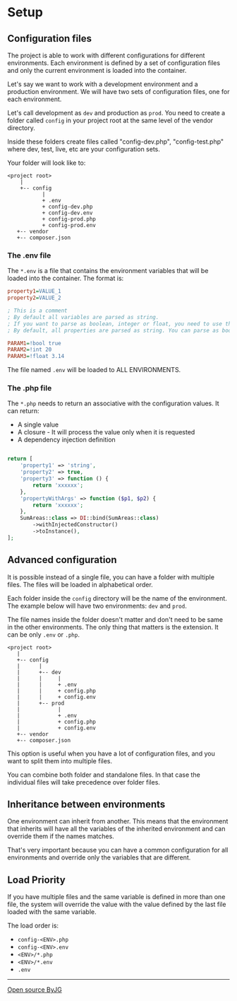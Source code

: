 # Setup

## Configuration files

The project is able to work with different configurations for different environments. Each environment is defined by a set of configuration files and only the current environment is loaded into the container.

Let's say we want to work with a development environment and a production environment. We will have two sets of configuration files, one for each environment.

Let's call development as `dev` and production as `prod`. You need to create a folder called `config` in your project root at the same level of the vendor directory.

Inside these folders create files called "config-dev.php", "config-test.php" where dev, test, live, etc are your configuration sets.

Your folder will look like to:

```text
<project root>
    |
    +-- config
           |
           + .env
           + config-dev.php
           + config-dev.env
           + config-prod.php
           + config-prod.env
   +-- vendor
   +-- composer.json
```

### The .env file

The `*.env` is a file that contains the environment variables that will be loaded into the container. The format is:

```ini
property1=VALUE_1
property2=VALUE_2

; This is a comment
; By default all variables are parsed as string. 
; If you want to parse as boolean, integer or float, you need to use the type casting
; By default, all properties are parsed as string. You can parse as bool, int or float as this example:

PARAM1=!bool true
PARAM2=!int 20
PARAM3=!float 3.14
```

The file named `.env` will be loaded to ALL ENVIRONMENTS.

### The .php file

The `*.php` needs to return an associative with the configuration values. It can return:

- A single value
- A closure - It will process the value only when it is requested
- A dependency injection definition

```php

return [
    'property1' => 'string',
    'property2' => true,
    'property3' => function () {
        return 'xxxxxx';
    },
    'propertyWithArgs' => function ($p1, $p2) {
        return 'xxxxxx';
    },
    SumAreas::class => DI::bind(SumAreas::class)
        ->withInjectedConstructor()
        ->toInstance(),
];
```

## Advanced configuration

It is possible instead of a single file, you can have a folder with multiple files. The files will be loaded in alphabetical order.

Each folder inside the `config` directory will be the name of the environment. The example below will have two environments: `dev` and `prod`.

The file names inside the folder doesn't matter and don't need to be same in the other environments. 
The only thing that matters is the extension. It can be only `.env` or `.php`.

```text
<project root>
   |
   +-- config
   |      |
   |      +-- dev
   |      |     |
   |      |     + .env
   |      |     + config.php
   |      |     + config.env
   |      +-- prod
   |            |
   |            + .env
   |            + config.php
   |            + config.env
   +-- vendor
   +-- composer.json
```

This option is useful when you have a lot of configuration files, and you want to split them into multiple files.

You can combine both folder and standalone files. In that case the individual files will take precedence over folder files.


## Inheritance between environments

One environment can inherit from another. This means that the environment that inherits will have all the variables of the inherited environment and can override them if the names matches.

That's very important because you can have a common configuration for all environments and override only the variables that are different.

## Load Priority

If you have multiple files and the same variable is defined in more than one file, 
the system will override the value with the value defined by the last file loaded with the same variable.

The load order is:
- `config-<ENV>.php`
- `config-<ENV>.env`
- `<ENV>/*.php`
- `<ENV>/*.env`
- `.env`


----
[Open source ByJG](http://opensource.byjg.com)